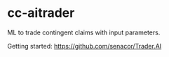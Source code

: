 # cc-aitrader
ML to trade contingent claims with input parameters.


Getting started: https://github.com/senacor/Trader.AI
